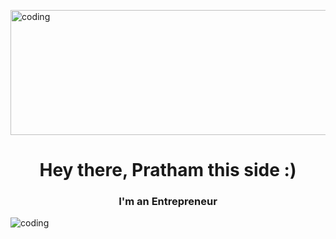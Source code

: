 <p><img align="centre" height="200" width="1000" src="https://media.giphy.com/media/NKEt9elQ5cR68/giphy.gif" alt="coding" /></p>

<h1 align="center">Hey there, Pratham this side :)</h1>
<h3 align="center">I'm an Entrepreneur</h3>
<p><img align="center" src="https://media.giphy.com/media/GkD4U3VfiIbzcBhQNu/giphy.gif" alt="coding" /></p>
